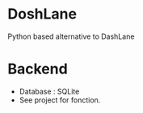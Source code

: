 # DoshLane
Python based alternative to DashLane

# Backend
- Database : SQLite
- See project for fonction.

